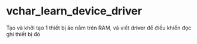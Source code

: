 # vchar_learn_device_driver
Tạo và khởi tạo 1 thiết bị ảo nằm trên RAM, và viết driver để điều khiển đọc ghi thiết bị đó
